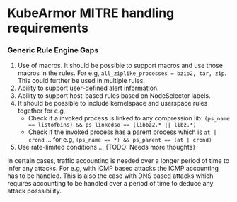 # KubeArmor MITRE handling requirements

### Generic Rule Engine Gaps
1. Use of macros. It should be possible to support macros and use those macros
   in the rules. For e.g, `all_ziplike_processes = bzip2, tar, zip`. This could
   further be used in multiple rules.
2. Ability to support user-defined alert information.
3. Ability to support host-based rules based on NodeSelector labels.
4. It should be possible to include kernelspace and userspace rules together for e.g,
	* Check if a invoked process is linked to any compression lib: `(ps_name == listofbins) && ps_linkedso == (libbz2.* || libz.*)`
	* Check if the invoked process has a parent process which is `at | crond` ... for e.g, `(ps_name == *) && ps_parent == (at | crond)`
5. Use rate-limited conditions ... {TODO: Needs more thoughts}


In certain cases, traffic accounting is needed over a longer period of time to
infer any attacks. For e.g, with ICMP based attacks the ICMP accounting has to
be handled. This is also the case with DNS based attacks which requires
accounting to be handled over a period of time to deduce any attack
posssibility.


